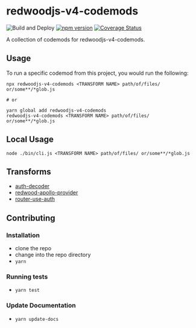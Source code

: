 # redwoodjs-v4-codemods

![Build and Deploy](https://github.com/rajasegar/redwoodjs-v4-codemods/workflows/CI/badge.svg)
[![npm version](http://img.shields.io/npm/v/redwoodjs-v4-codemods.svg?style=flat)](https://npmjs.org/package/redwoodjs-v4-codemods 'View this project on npm')
[![Coverage Status](https://coveralls.io/repos/github/rajasegar/redwoodjs-v4-codemods/badge.svg?branch=main)](https://coveralls.io/github/rajasegar/redwoodjs-v4-codemods?branch=main)



A collection of codemods for redwoodjs-v4-codemods.

## Usage

To run a specific codemod from this project, you would run the following:

```
npx redwoodjs-v4-codemods <TRANSFORM NAME> path/of/files/ or/some**/*glob.js

# or

yarn global add redwoodjs-v4-codemods
redwoodjs-v4-codemods <TRANSFORM NAME> path/of/files/ or/some**/*glob.js
```

## Local Usage
```
node ./bin/cli.js <TRANSFORM NAME> path/of/files/ or/some**/*glob.js
```

## Transforms

<!--TRANSFORMS_START-->
* [auth-decoder](transforms/auth-decoder/README.md)
* [redwood-apollo-provider](transforms/redwood-apollo-provider/README.md)
* [router-use-auth](transforms/router-use-auth/README.md)
<!--TRANSFORMS_END-->

## Contributing

### Installation

* clone the repo
* change into the repo directory
* `yarn`

### Running tests

* `yarn test`

### Update Documentation

* `yarn update-docs`

